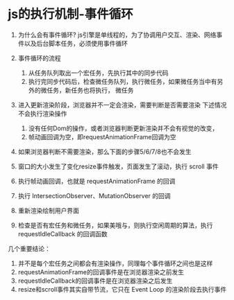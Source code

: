 # js的执行机制-事件循环

1. 为什么会有事件循环?
   js引擎是单线程的，为了协调用户交互、渲染、网络事件以及后台脚本任务，必须使用事件循环

2. 事件循环的流程
   1. 从任务队列取出一个宏任务，先执行其中的同步代码
   2. 执行完同步代码后，检查微任务队列，执行微任务，如果微任务当中有另外的微任务，新任务也将执行，
      微任务

3. 进入更新渲染阶段，浏览器并不一定会渲染，需要判断是否需要渲染
   下述情况不会执行渲染操作
   1. 没有任何Dom的操作，或者浏览器判断更新渲染并不会有视觉的改变，
   2. 帧动画回调为空，即requestAnimationFrame回调为空

4. 如果浏览器判断不需要渲染，那么下面的步骤5/6/7/8也不会发生

5. 窗口的大小发生了变化resize事件触发，页面发生了滚动，执行 scroll 事件
6. 执行帧动画回调，也就是 requestAnimationFrame 的回调
7. 执行 IntersectionObserver、MutationObserver 的回调

8. 重新渲染绘制用户界面

9. 检查是否有宏任务和微任务，如果美哦与，则执行空闲周期的算法，执行 requestIdleCallback 的回调函数

几个重要结论：
1. 并不是每个宏任务之间都会有渲染操作，同理每个事件循环之间也是这样
2. requestAnimationFrame的回调事件是在浏览器渲染之前发生
3. requestIdleCallback的回调事件是在浏览器渲染之后发生
4. resize和scroll事件其实自带节流，它只在 Event Loop 的渲染阶段去执行事件
